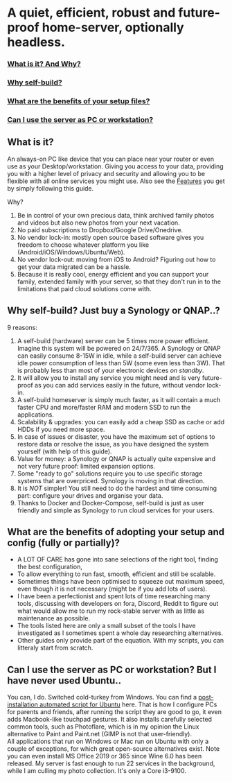 # A quiet, efficient, robust and future-proof home-server, optionally headless.

### [What is it? And Why?](https://github.com/zilexa/Homeserver#what-is-it)
### [Why self-build?](https://github.com/zilexa/Homeserver#why-self-build-just-buy-a-synology-or-qnap)
### [What are the benefits of your setup files?](https://github.com/zilexa/Homeserver#what-are-the-benefits-of-adopting-your-setup-and-config-fully-or-partially)
### [Can I use the server as PC or workstation?](https://github.com/zilexa/Homeserver#can-i-use-the-server-as-pc-or-workstation-but-i-have-never-used-ubuntu)

## What is it?
An always-on PC like device that you can place near your router or even use as your Desktop/workstation. Giving you access to your data, providing you with a higher level of privacy and security and allowing you to be flexible with all online services you might use. 
Also see the [Features](https://github.com/zilexa/Homeserver#features) you get by simply following this guide. 

Why?
1. Be in control of your own precious data, think archived family photos and videos but also new photos from your next vacation. 
2. No paid subscriptions to Dropbox/Google Drive/Onedrive. 
3. No vendor lock-in: mostly open source based software gives you freedom to choose whatever platform you like (Android/iOS/Windows/Ubuntu/Web). 
4. No vendor lock-out: moving from iOS to Android? Figuring out how to get your data migrated can be a hassle. 
5. Because it is really cool, energy efficient and you can support your family, extended family with your server, so that they don't run in to the limitations that paid cloud solutions come with. 

## Why self-build? Just buy a Synology or QNAP..?
9 reasons: 
1. A self-build (hardware) server can be 5 times more power efficient. Imagine this system will be powered on 24/7/365. A Synology or QNAP can easily consume 8-15W in idle, while a self-build server can achieve idle power consumption of less than 5W (some even less than 3W). That is probably less than most of your electronic devices *on standby*. 
2. It will allow you to install any service you might need and is very future-proof as you can add services easily in the future, without vendor lock-in. 
3. A self-build homeserver is simply much faster, as it will contain a much faster CPU and more/faster RAM and modern SSD to run the applications. 
4. Scalability & upgrades: you can easily add a cheap SSD as cache or add HDDs if you need more space. 
5. In case of issues or disaster, you have the maximum set of options to restore data or resolve the issue, as you have designed the system yourself (with help of this guide). 
6. Value for money: a Synology or QNAP is actually quite expensive and not very future proof: limited expansion options.
7. Some "ready to go" solutions require you to use specific storage systems that are overpriced. Synology is moving in that direction.
8. It is *NOT* simpler! You still need to do the hardest and time consuming part: configure your drives and organise your data.
9. Thanks to Docker and Docker-Compose, self-build is just as user friendly and simple as Synology to run cloud services for your users.

## What are the benefits of adopting your setup and config (fully or partially)?

 - A LOT OF CARE has gone into sane selections of the right tool, finding the best configuration,  
 - To allow everything to run fast, smooth, efficient and still be scalable. 
 - Sometimes things have been optimised to squeeze out maximum speed, even though it is not necessary (might be if you add lots of users). 
 - I have been a perfectionist and spent lots of time researching many tools, discussing with developers on fora, Discord, Reddit to figure out what would allow me to run my rock-stable server with as little as maintenance as possible.  
 - The tools listed here are only a small subset of the tools I have investigated as I sometimes spent a whole day researching alternatives.
 - Other guides only provide part of the equation. With my scripts, you can litteraly start from scratch. 

## Can I use the server as PC or workstation? But I have never used Ubuntu..
You can, I do. Switched cold-turkey from Windows. You can find a [post-installation automated script for Ubuntu](https://github.com/zilexa/UbuntuBudgie-config) here. That is how I configure PCs for parents and friends, after running the script they are good to go, it even adds Macbook-like touchpad gestures. It also installs carefully selected common tools, such as Photoflare, which is in my opinion the Linux alternative to Paint and Paint.net (GIMP is not that user-friendly).  
All applications that run on Windows or Mac run on Ubuntu with only a couple of exceptions, for which great open-source alternatives exist. Note you can even install MS Office 2019 or 365 since Wine 6.0 has been released. My server is fast enough to run 22 services in the background, while I am culling my photo collection. It's only a Core i3-9100. 

